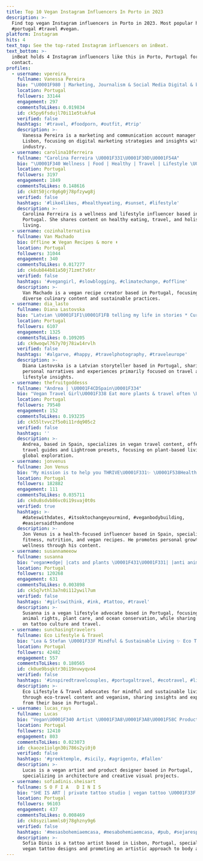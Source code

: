 ```yaml
---
title: Top 10 Vegan Instagram Influencers In Porto in 2023
description: >-
  Find top vegan Instagram influencers in Porto in 2023. Most popular hashtags:
  #portugal #travel #vegan.
platform: Instagram
hits: 4
text_top: See the top-rated Instagram influencers on inBeat.
text_bottom: >-
  inBeat holds 4 Instagram influencers like this in Porto, Portugal for you to
  contact.
profiles:
  - username: vpereira_
    fullname: Vanessa Pereira
    bio: "\U0001F980 | Marketing, Journalism & Social Media Digital & brands: lara@next.pt 25% @zomatogold: VPEREIRA \U0001F48C vfmcpereira@gmail.com"
    location: Portugal
    followers: 33144
    engagement: 297
    commentsToLikes: 0.019834
    id: ck5py6fsdujl70i11e5tukfu4
    verified: false
    hashtags: '#travel, #foodporn, #outfit, #trip'
    description: >-
      Vanessa Pereira is a marketing and communication account manager based in
      Lisbon, focusing on digital marketing strategies and insights within the
      industry.
  - username: carolina10ferreira
    fullname: "Carolina Ferreira \U0001F331\U0001F30D\U0001F54A️"
    bio: "\U0001F340 Wellness | Food | Healthy | Travel | Lifestyle \U0001F4CDPorto, Portugal \U0001F1F5\U0001F1F9 | ✈️: \U0001F1EA\U0001F1F8\U0001F1E8\U0001F1F5\U0001F1E9\U0001F1EA\U0001F1F2\U0001F1FD\U0001F1E8\U0001F1ED \U0001F393 UPT - GH"
    location: Portugal
    followers: 3197
    engagement: 1849
    commentsToLikes: 0.148616
    id: ck8t50jcr8g6g0j78pfzywg8j
    verified: false
    hashtags: '#like4likes, #healthyeating, #sunset, #lifestyle'
    description: >-
      Carolina Ferreira is a wellness and lifestyle influencer based in Porto,
      Portugal. She shares content on healthy eating, travel, and holistic
      living.
  - username: cozinhalternativa
    fullname: Van Machado
    bio: Offline ❌ Vegan Recipes & more ⬇️
    location: Portugal
    followers: 31044
    engagement: 340
    commentsToLikes: 0.017277
    id: ck6ub844b81a50j71zmt7s6tr
    verified: false
    hashtags: '#vegangirl, #slowblogging, #climatechange, #offline'
    description: >-
      Van Machado is a vegan recipe creator based in Portugal, focusing on
      diverse culinary content and sustainable practices.
  - username: dia_lasto
    fullname: Diana Lastovska
    bio: "Latvian \U0001F1F1\U0001F1FB telling my life in stories * Currently in Portugal \U0001F1F5\U0001F1F9"
    location: Portugal
    followers: 6107
    engagement: 1325
    commentsToLikes: 0.109205
    id: ck9woqwl767y70j78iw14rvlh
    verified: false
    hashtags: '#algarve, #happy, #travelphotography, #traveleurope'
    description: >-
      Diana Lastovska is a Latvian storyteller based in Portugal, sharing
      personal narratives and experiences primarily focused on travel and
      lifestyle insights.
  - username: thefruitgoddesss
    fullname: "Andrea | \U0001F4CDSpain\U0001F334"
    bio: "Vegan Travel Girl\U0001F338 Eat more plants & travel often \U0001F30E Say hi\U0001F48C thefruitgoddess1@gmail.com Travel Guides & Lightroom Presets⬇️"
    location: Portugal
    followers: 79540
    engagement: 152
    commentsToLikes: 0.193235
    id: ck55ltvvc2f5o0i11rdq905c2
    verified: false
    hashtags: ''
    description: >-
      Andrea, based in Spain, specializes in vegan travel content, offering
      travel guides and Lightroom presets, focusing on plant-based living and
      global exploration.
  - username: jonvenus
    fullname: Jon Venus
    bio: "My mission is to help you THRIVE\U0001F331✨ \U0001F538Health\U0001F538Nutrition\U0001F538Mindset \U0001F447\U0001F3FCCoaching, Vegan Plans & eBooks"
    location: Portugal
    followers: 182882
    engagement: 111
    commentsToLikes: 0.035711
    id: ck0u8sdvb86vc0i19svaj0t0s
    verified: true
    hashtags: >-
      #dateswithdates, #itsoktochangeyourmind, #veganbodybuilding,
      #easiersaidthandone
    description: >-
      Jon Venus is a health-focused influencer based in Spain, specializing in
      fitness, nutrition, and vegan recipes. He promotes personal growth and
      wellness through his content.
  - username: susannameeow
    fullname: susanna
    bio: "vegan✖️edge| |cats and plants \U0001F431\U0001F331| |anti animal cruelty\U0001F425|ocean addicted\U0001F30A| work: @_susannapaul \U0001F48C susannameeow@gmail.com"
    location: Portugal
    followers: 120268
    engagement: 631
    commentsToLikes: 0.003898
    id: ck5q7vthl3a7n0i112ywil7um
    verified: false
    hashtags: '#girlswithink, #ink, #tattoo, #travel'
    description: >-
      Susanna is a vegan lifestyle advocate based in Portugal, focusing on
      animal rights, plant care, and ocean conservation, while sharing insights
      on tattoo culture and travel.
  - username: sunchasingtravelers
    fullname: Eco Lifestyle & Travel
    bio: "Lea & Stefan \U0001F33F Mindful & Sustainable Living ✨ Eco Travel | Vegan | Sustainability Blog Check out our blog to read more:"
    location: Portugal
    followers: 42482
    engagement: 557
    commentsToLikes: 0.180565
    id: ck0ue9bsqktr30i19nvwyqvo4
    verified: false
    hashtags: '#inspiredtravelcouples, #portugaltravel, #ecotravel, #lisbonportugal'
    description: >-
      Eco Lifestyle & Travel advocates for mindful and sustainable living
      through eco-travel content and veganism, sharing insights and experiences
      from their base in Portugal.
  - username: lucas_rays
    fullname: Lucas
    bio: "Vegan\U0001F340 Artist \U0001F3A8\U0001F3A8\U0001F58C Product Designer\U0001F365 Architecture \U0001F468‍\U0001F4BC\U0001F306"
    location: Portugal
    followers: 12410
    engagement: 803
    commentsToLikes: 0.023073
    id: ckaoze1iolgn30i786s2yi0j0
    verified: false
    hashtags: '#greektemple, #sicily, #agrigento, #fallen'
    description: >-
      Lucas is a vegan artist and product designer based in Portugal,
      specializing in architecture and creative visual projects.
  - username: sofiadinis.sheisart
    fullname: S O F I A   D I N I S
    bio: "SHE IS ART | private tattoo studio | vegan tattoo \U0001F33F Lisboa, Portugal AGENDA ENCERRADA vamos tatuar? • contacto | 914119097 •"
    location: Portugal
    followers: 96103
    engagement: 437
    commentsToLikes: 0.008469
    id: ck8syzilammls0j78ghzny9g6
    verified: false
    hashtags: '#mesasbohemiaemcasa, #mesabohemiaemcasa, #pub, #sejarespons'
    description: >-
      Sofia Dinis is a tattoo artist based in Lisbon, Portugal, specializing in
      vegan tattoo designs and promoting an artistic approach to body art.
---
```


